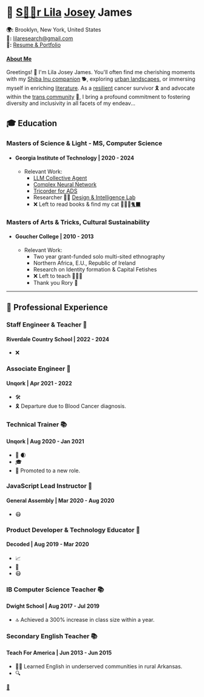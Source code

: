 <link rel="stylesheet" type="text/css" href="styles.css">

# 🌟 [S🏳️‍⚧️r Lila](https://drive.google.com/drive/folders/1N2aS86WJToIhjn9yqR5MIogSWHtFNDYk?usp=sharing) [Josey](https://www.washingtonpost.com/archive/local/1992/07/22/osprey-crash-probe-awaits-salvage/59364962-c294-43c5-af4f-f63ba71942fd/) James
**🌍:** Brooklyn, New York, United States  
**🚀:** lilaresearch@gmail.com  
**🎨:** [Resume & Portfolio](https://github.com/LilaShiba)


#### [About Me](https://www.youtube.com/watch?v=f3l9KrTye98)

Greetings! 👋 I'm Lila Josey James. You'll often find me cherishing moments with my [Shiba Inu companion](https://www.mondou.com/en-CA/blogs/advice/dog/the-shiba-inu-japans-national-treasure-ad11.html) 🐕, exploring [urban landscapes](https://en.wikipedia.org/wiki/Dead_Horse_Bay), or immersing myself in enriching [literature](https://www.amazon.com/Too-Like-Lightning-Terra-Ignota/dp/0765378019). As a [resilient](https://www.cancer.gov/publications/dictionaries/cancer-terms/def/intensive-chemotherapy) cancer survivor 🎗️ and advocate within the [trans community](https://www.plannedparenthood.org/learn/gender-identity/transgender) 🌈, I bring a profound commitment to fostering diversity and inclusivity in all facets of my endeav...

## 🎓 Education

### Masters of Science & Light - MS, Computer Science
- #### Georgia Institute of Technology | 2020 - 2024
  - Relevant Work:
    - [LLM Collective Agent](https://github.com/LilaShiba/SND_Agents)
    - [Complex Neural Network](https://github.com/LilaShiba/neural_collective_network)
    - [Tricorder for ADS](https://github.com/LilaShiba/third_wave)
    - Researcher 🧑‍🏫 [Design & Intelligence Lab](https://dilab.gatech.edu/)
    - ❌ Left to read books & find my cat 🦊🏹🌳[🐈‍⬛](https://en.wikipedia.org/wiki/Pangur_B%C3%A1n)
      
### Masters of Arts & Tricks, Cultural Sustainability
- #### Goucher College | 2010 - 2013
  - Relevant Work:
    - Two year grant-funded solo multi-sited ethnography
    - Northern Africa, E.U., Republic of Ireland
    - Research on Identity formation & Capital Fetishes
    - ❌ Left to teach 📗📙📖
    - Thank you Rory 🌱

--- 

## 💼 Professional Experience

### Staff Engineer & Teacher 🍉
#### Riverdale Country School | 2022 - 2024
- ❌
  
### Associate Engineer 🚀
#### Unqork | Apr 2021 - 2022
- 🛠️ 
- 🎗️ Departure due to Blood Cancer diagnosis.

### Technical Trainer 📚
#### Unqork | Aug 2020 - Jan 2021
- 🚀 🌒
- 🎓 
- 🥇 Promoted to a new role.

### JavaScript Lead Instructor 🌟
#### General Assembly | Mar 2020 - Aug 2020
- 😷

### Product Developer & Technology Educator 🚀
#### Decoded | Aug 2019 - Mar 2020
- 📈 
- 🤖 
- 😷 

### IB Computer Science Teacher 📚
#### Dwight School | Aug 2017 - Jul 2019
- 🔝 Achieved a 300% increase in class size within a year.

### Secondary English Teacher 📚
#### Teach For America | Jun 2013 - Jun 2015
- 👩‍🏫 Learned English in underserved communities in rural Arkansas.
- 🔍


[💖](https://github.com/LilaShiba/resume2024/blob/main/Screenshot%202024-05-17%20at%2012.07.51%20PM.png)
